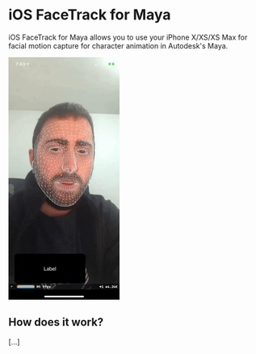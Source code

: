 # iOS FaceTrack for Maya

iOS FaceTrack for Maya allows you to use your iPhone X/XS/XS Max for facial motion capture for character animation in Autodesk's Maya.

![](giphy.gif)

## How does it work? ##

[...]
